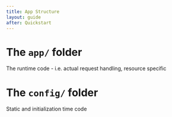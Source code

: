 ```yaml
---
title: App Structure
layout: guide
after: Quickstart
---
```


# The `app/` folder

The runtime code - i.e. actual request handling, resource specific

# The `config/` folder

Static and initialization time code
